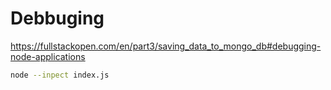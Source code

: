 # Debbuging


https://fullstackopen.com/en/part3/saving_data_to_mongo_db#debugging-node-applications


```bash
node --inpect index.js
```


